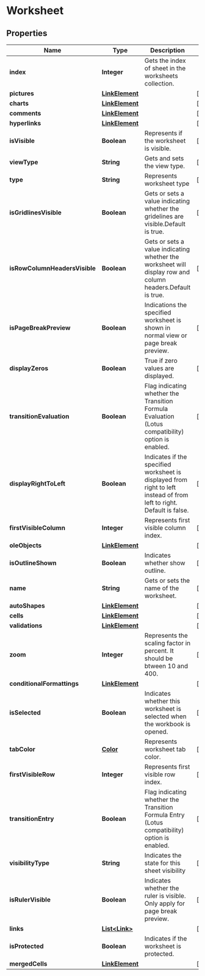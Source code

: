 
# Worksheet

## Properties
Name | Type | Description | Notes
------------ | ------------- | ------------- | -------------
**index** | **Integer** | Gets the index of sheet in the worksheets collection.              | 
**pictures** | [**LinkElement**](LinkElement.md) |  |  [optional]
**charts** | [**LinkElement**](LinkElement.md) |  |  [optional]
**comments** | [**LinkElement**](LinkElement.md) |  |  [optional]
**hyperlinks** | [**LinkElement**](LinkElement.md) |  |  [optional]
**isVisible** | **Boolean** | Represents if the worksheet is visible.              |  [optional]
**viewType** | **String** | Gets and sets the view type. |  [optional]
**type** | **String** | Represents worksheet type |  [optional]
**isGridlinesVisible** | **Boolean** | Gets or sets a value indicating whether the gridelines are visible.Default     is true. |  [optional]
**isRowColumnHeadersVisible** | **Boolean** | Gets or sets a value indicating whether the worksheet will display row and column headers.Default is true.              |  [optional]
**isPageBreakPreview** | **Boolean** | Indications the specified worksheet is shown in normal view or page break preview. |  [optional]
**displayZeros** | **Boolean** | True if zero values are displayed. |  [optional]
**transitionEvaluation** | **Boolean** | Flag indicating whether the Transition Formula Evaluation (Lotus compatibility) option is enabled.              |  [optional]
**displayRightToLeft** | **Boolean** | Indicates if the specified worksheet is displayed from right to left instead    of from left to right.  Default is false.              |  [optional]
**firstVisibleColumn** | **Integer** | Represents first visible column index. |  [optional]
**oleObjects** | [**LinkElement**](LinkElement.md) |  |  [optional]
**isOutlineShown** | **Boolean** | Indicates whether show outline.              |  [optional]
**name** | **String** | Gets or sets the name of the worksheet.              |  [optional]
**autoShapes** | [**LinkElement**](LinkElement.md) |  |  [optional]
**cells** | [**LinkElement**](LinkElement.md) |  |  [optional]
**validations** | [**LinkElement**](LinkElement.md) |  |  [optional]
**zoom** | **Integer** | Represents the scaling factor in percent. It should be btween 10 and 400.              |  [optional]
**conditionalFormattings** | [**LinkElement**](LinkElement.md) |  |  [optional]
**isSelected** | **Boolean** | Indicates whether this worksheet is selected when the workbook is opened. |  [optional]
**tabColor** | [**Color**](Color.md) | Represents worksheet tab color. |  [optional]
**firstVisibleRow** | **Integer** | Represents first visible row index.              |  [optional]
**transitionEntry** | **Boolean** | Flag indicating whether the Transition Formula Entry (Lotus compatibility) option is enabled. |  [optional]
**visibilityType** | **String** | Indicates the state for this sheet visibility              |  [optional]
**isRulerVisible** | **Boolean** | Indicates whether the ruler is visible. Only apply for page break preview. |  [optional]
**links** | [**List&lt;Link&gt;**](Link.md) |  |  [optional]
**isProtected** | **Boolean** | Indicates if the worksheet is protected. | 
**mergedCells** | [**LinkElement**](LinkElement.md) |  |  [optional]



